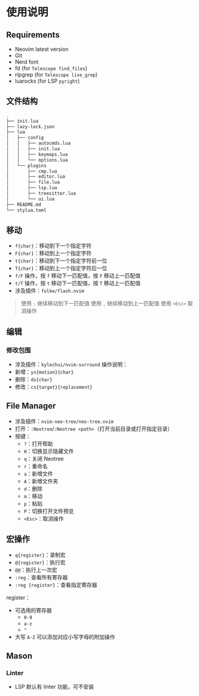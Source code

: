 # 使用说明

## Requirements

- Neovim latest version
- Git
- Nerd font
- fd (for `Telescope find_files`)
- ripgrep (for `Telescope live_grep`)
- luarocks (for LSP `pyright`)

## 文件结构
```bash
.
├── init.lua
├── lazy-lock.json
├── lua
│   ├── config
│   │   ├── autocmds.lua
│   │   ├── init.lua
│   │   ├── keymaps.lua
│   │   └── options.lua
│   └── plugins
│       ├── cmp.lua
│       ├── editor.lua
│       ├── file.lua
│       ├── lsp.lua
│       ├── treesitter.lua
│       └── ui.lua
├── README.md
└── stylua.toml
```


## 移动

- `f{char}`：移动到下一个指定字符
- `F{char}`：移动到上一个指定字符
- `t{char}`：移动到下一个指定字符前一位
- `T{char}`：移动到上一个指定字符后一位
- `f/F` 操作，按 `f` 移动下一匹配值，按 `F` 移动上一匹配值
- `t/T` 操作，按 `t` 移动下一匹配值，按 `T` 移动上一匹配值
- 涉及插件：`folke/flash.nvim`
> 使用 `;` 继续移动到下一匹配值
> 使用 `,` 继续移动到上一匹配值
> 使用 `<Esc>` 取消操作

## 编辑

### 修改包围
- 涉及插件：`kylechui/nvim-surround`
操作说明：
- 新增：`ys{motion}{char}`
- 删除：`ds{char}`
- 修改：`cs{target}{replacement}`


## File Manager
- 涉及插件：`nvim-neo-tree/neo-tree.nvim`
- 打开：`:Neotree`/`:Neotree <path>`（打开当前目录或打开指定目录）
- 按键：
    - `?`：打开帮助
    - `H`：切换显示隐藏文件
    - `q`：关闭 Neotree
    - `r`：重命名
    - `a`：新增文件
    - `A`：新增文件夹
    - `d`：删除
    - `m`：移动
    - `p`：粘贴
    - `P`：切换打开文件预览
    - `<Esc>`：取消操作


## 宏操作
- `q{register}`：录制宏
- `@{register}`：执行宏
- `@@`：执行上一次宏
- `:reg`：查看所有寄存器
- `:reg {register}`：查看指定寄存器


register：
- 可选用的寄存器
    - `0-9`
    - `a-z`
    - `"`
- 大写 `A-Z` 可以添加对应小写字母的附加操作



## Mason

### Linter

- LSP 默认有 linter 功能，可不安装










